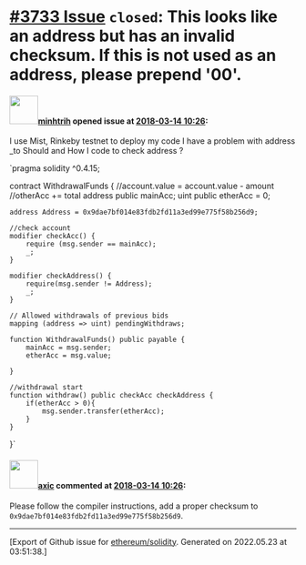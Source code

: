 # [\#3733 Issue](https://github.com/ethereum/solidity/issues/3733) `closed`: This looks like an address but has an invalid checksum. If this is not used as an address, please prepend '00'.

#### <img src="https://avatars.githubusercontent.com/u/18483594?u=545e844286a36090df91a44fbae355d20fe31dbf&v=4" width="50">[minhtrih](https://github.com/minhtrih) opened issue at [2018-03-14 10:26](https://github.com/ethereum/solidity/issues/3733):

I use Mist, Rinkeby testnet to deploy my code
I have a problem with address _to
Should and How I code to check address ?

`pragma solidity ^0.4.15;

contract WithdrawalFunds {
    //account.value = account.value - amount
    //otherAcc += total
    address public mainAcc;
    uint public etherAcc = 0;
    
    address Address = 0x9dae7bf014e83fdb2fd11a3ed99e775f58b256d9;
    
    //check account
    modifier checkAcc() {
        require (msg.sender == mainAcc);
        _;
    }
    
    modifier checkAddress() {
        require(msg.sender != Address);
        _;
    }
    
    // Allowed withdrawals of previous bids
    mapping (address => uint) pendingWithdraws;
    
    function WithdrawalFunds() public payable {
        mainAcc = msg.sender;
        etherAcc = msg.value;
        
    }
    
    //withdrawal start
    function withdraw() public checkAcc checkAddress {
        if(etherAcc > 0){
            msg.sender.transfer(etherAcc);
        }
    }
    
}`

#### <img src="https://avatars.githubusercontent.com/u/20340?v=4" width="50">[axic](https://github.com/axic) commented at [2018-03-14 10:26](https://github.com/ethereum/solidity/issues/3733#issuecomment-408604607):

Please follow the compiler instructions, add a proper checksum to `0x9dae7bf014e83fdb2fd11a3ed99e775f58b256d9`.


-------------------------------------------------------------------------------



[Export of Github issue for [ethereum/solidity](https://github.com/ethereum/solidity). Generated on 2022.05.23 at 03:51:38.]
